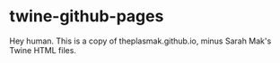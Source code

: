 # twine-github-pages
Hey human. This is a copy of theplasmak.github.io, minus Sarah Mak's Twine HTML files.

